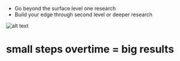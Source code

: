 - Go beyond the surface level one research
- Build your edge through second level or deeper research

![alt text](https://taz-ali.github.io/docs/assets/images/RecessionsSP500.gif)

# small steps overtime = big results
